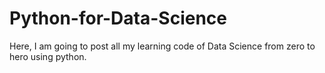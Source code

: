 # Python-for-Data-Science
Here, I am going to post all my learning code of Data Science from zero to hero using python. 
